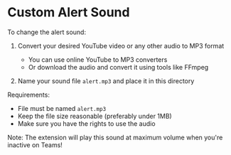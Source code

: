 # Custom Alert Sound

To change the alert sound:

1. Convert your desired YouTube video or any other audio to MP3 format
   - You can use online YouTube to MP3 converters
   - Or download the audio and convert it using tools like FFmpeg
   
2. Name your sound file `alert.mp3` and place it in this directory

Requirements:
- File must be named `alert.mp3`
- Keep the file size reasonable (preferably under 1MB)
- Make sure you have the rights to use the audio

Note: The extension will play this sound at maximum volume when you're inactive on Teams! 